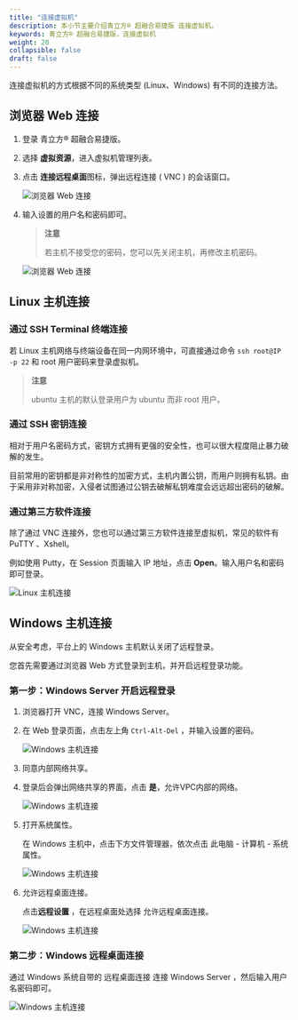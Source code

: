 ```yaml
---
title: "连接虚拟机"
description: 本小节主要介绍青立方® 超融合易捷版 连接虚拟机。 
keywords: 青立方® 超融合易捷版，连接虚拟机
weight: 20
collapsible: false
draft: false
---
```




连接虚拟机的方式根据不同的系统类型 (Linux、Windows) 有不同的连接方法。

## 浏览器 Web 连接

1. 登录 青立方® 超融合易捷版。
2. 选择 **虚拟资源**，进入虚拟机管理列表。
3. 点击 **连接远程桌面**图标，弹出远程连接 ( VNC ) 的会话窗口。
   
   ![浏览器 Web 连接](../../../_images/web_connect.png)

4. 输入设置的用户名和密码即可。

   > **注意**
   >
   > 若主机不接受您的密码，您可以先关闭主机，再修改主机密码。
   
   ![浏览器 Web 连接](../../../_images/web_connect2.png)

## Linux 主机连接

### 通过 SSH Terminal 终端连接

若 Linux 主机网络与终端设备在同一内网环境中，可直接通过命令 `ssh root@IP -p 22` 和 root 用户密码来登录虚拟机。

> **注意**
>
> ubuntu 主机的默认登录用户为 ubuntu 而非 root 用户。

### 通过 SSH 密钥连接

相对于用户名密码方式，密钥方式拥有更强的安全性，也可以很大程度阻止暴力破解的发生。

目前常用的密钥都是非对称性的加密方式，主机内置公钥，而用户则拥有私钥。由于采用非对称加密，入侵者试图通过公钥去破解私钥难度会远远超出密码的破解。

### 通过第三方软件连接

除了通过 VNC 连接外，您也可以通过第三方软件连接至虚拟机，常见的软件有 PuTTY 、Xshell。

例如使用 Putty，在 Session 页面输入 IP 地址，点击 **Open**。输入用户名和密码即可登录。

![Linux 主机连接](../../../_images/linux_connect.png)

## Windows 主机连接

从安全考虑，平台上的 Windows 主机默认关闭了远程登录。

您首先需要通过浏览器 Web 方式登录到主机，并开启远程登录功能。

### 第一步：Windows Server 开启远程登录

1. 浏览器打开 VNC，连接 Windows Server。
2. 在 Web 登录页面，点击左上角 `Ctrl-Alt-Del` ，并输入设置的密码。

   ![Windows 主机连接](../../../_images/win_connect.png)

3. 同意内部网络共享。

4. 登录后会弹出网络共享的界面，点击 **是**，允许VPC内部的网络。

   ![Windows 主机连接](../../../_images/win_connect2.png)

5. 打开系统属性。
   
   在 Windows 主机中，点击下方文件管理器，依次点击 此电脑 - 计算机 - 系统属性。

   ![Windows 主机连接](../../../_images/win_connect3.png)

6. 允许远程桌面连接。
   
   点击**远程设置** ，在远程桌面处选择 允许远程桌面连接。

   ![Windows 主机连接](../../../_images/win_connect4.png)

### 第二步：Windows 远程桌面连接

通过 Windows 系统自带的 远程桌面连接 连接 Windows Server ，然后输入用户名密码即可。

![Windows 主机连接](../../../_images/win_connect5.png)
